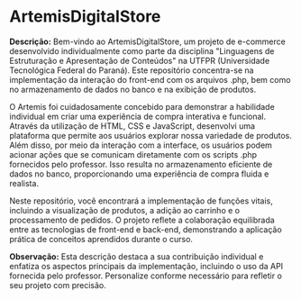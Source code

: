 # ArtemisDigitalStore

**Descrição:**
Bem-vindo ao ArtemisDigitalStore, um projeto de e-commerce desenvolvido individualmente como parte da disciplina "Linguagens de Estruturação e Apresentação de Conteúdos" na UTFPR (Universidade Tecnológica Federal do Paraná). Este repositório concentra-se na implementação da interação do front-end com os arquivos .php, bem como no armazenamento de dados no banco e na exibição de produtos.

O Artemis foi cuidadosamente concebido para demonstrar a habilidade individual em criar uma experiência de compra interativa e funcional. Através da utilização de HTML, CSS e JavaScript, desenvolvi uma plataforma que permite aos usuários explorar nossa variedade de produtos. Além disso, por meio da interação com a interface, os usuários podem acionar ações que se comunicam diretamente com os scripts .php fornecidos pelo professor. Isso resulta no armazenamento eficiente de dados no banco, proporcionando uma experiência de compra fluida e realista.

Neste repositório, você encontrará a implementação de funções vitais, incluindo a visualização de produtos, a adição ao carrinho e o processamento de pedidos. O projeto reflete a colaboração equilibrada entre as tecnologias de front-end e back-end, demonstrando a aplicação prática de conceitos aprendidos durante o curso.

**Observação:** Esta descrição destaca a sua contribuição individual e enfatiza os aspectos principais da implementação, incluindo o uso da API fornecida pelo professor. Personalize conforme necessário para refletir o seu projeto com precisão.
